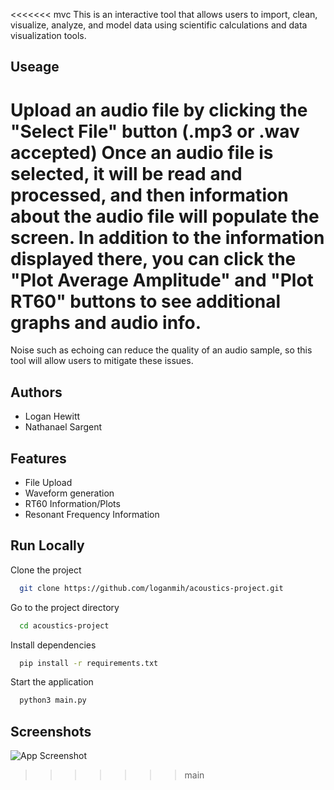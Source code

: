 <<<<<<< mvc
This is an interactive tool that allows users to import, clean, visualize, analyze, and model data using scientific calculations and data visualization tools.

## Useage

Upload an audio file by clicking the "Select File" button (.mp3 or .wav accepted)
Once an audio file is selected, it will be read and processed, and then information about the audio file will populate the screen.
In addition to the information displayed there, you can click the "Plot Average Amplitude" and "Plot RT60" buttons to see additional graphs and audio info.
=======
Noise such as echoing can reduce the quality of an audio sample, so this tool will allow users to mitigate these issues. 



## Authors

- Logan Hewitt
- Nathanael Sargent




## Features

- File Upload
- Waveform generation
- RT60 Information/Plots
- Resonant Frequency Information


## Run Locally

Clone the project

```bash
  git clone https://github.com/loganmih/acoustics-project.git
```

Go to the project directory

```bash
  cd acoustics-project
```

Install dependencies

```bash
  pip install -r requirements.txt
```

Start the application

```bash
  python3 main.py
```


## Screenshots

![App Screenshot](https://i.ibb.co/PjkDk76/Screenshot-2023-12-10-232416.png)


>>>>>>> main
